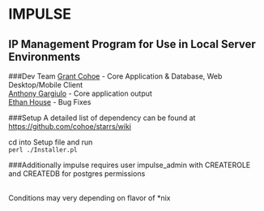 IMPULSE
==============
IP Management Program for Use in Local Server Environments
--------------

###Dev Team
[Grant Cohoe](https://github.com/cohoe) - Core Application & Database, Web Desktop/Mobile Client<br />
[Anthony Gargiulo](https://github.com/agargiulo) - Core application output<br />
[Ethan House](https://github.com/ehouse) - Bug Fixes<br />

###Setup
A detailed list of dependency can be found at<br />
<https://github.com/cohoe/starrs/wiki><br />

cd into Setup file and run<br />
`perl ./Installer.pl`

###Additionally
impulse requires user impulse_admin with CREATEROLE and CREATEDB for postgres permissions<br /><br />

Conditions may very depending on flavor of *nix
